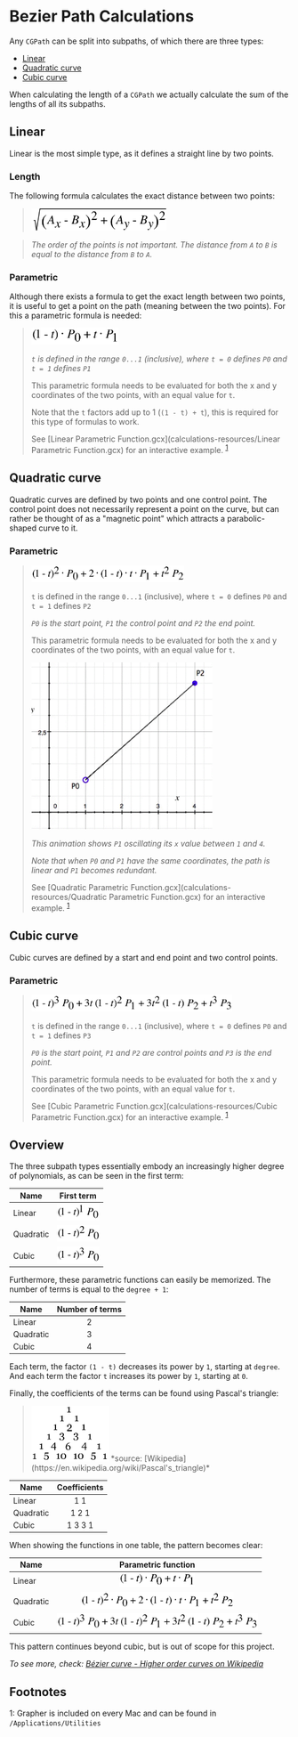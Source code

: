 # Bezier Path Calculations

Any ```CGPath``` can be split into subpaths, of which there are three types:

* [Linear](#linear)
* [Quadratic curve](#quadratic-curve)
* [Cubic curve](#cubic-curve)

When calculating the length of a ```CGPath``` we actually calculate the sum of the lengths of all its subpaths.

Linear
------

Linear is the most simple type, as it defines a straight line by two points. 

### Length
The following formula calculates the exact distance between two points:

> <img src="calculations-resources/linear-distance.png" height="40" alt="sqrt(pow(a.x-b.x, 2) + pow(a.y-b.y, 2))">

> *The order of the points is not important. The distance from ```A``` to ```B``` is equal to the distance from ```B``` to ```A```.*

### Parametric

Although there exists a formula to get the exact length between two points, it is useful to get a point on the path (meaning between the two points). For this a parametric formula is needed:

> <img src="calculations-resources/linear-parametric.png" height="30" alt="">
> 
> *```t``` is defined in the range ```0...1``` (inclusive), 
> where ```t = 0``` defines ```P0``` and ```t = 1``` defines ```P1```*
> 
> This parametric formula needs to be evaluated for both the x and y coordinates of the two points, with an equal value for ```t```.
> 
> Note that the ```t``` factors add up to 1 (```(1 - t) + t```), this is required for this type of formulas to work.
> 
> See [Linear Parametric Function.gcx](calculations-resources/Linear Parametric Function.gcx) for an interactive example. <sup>[1](#footnote1)</sup>


Quadratic curve
---------------
Quadratic curves are defined by two points and one control point. The control point does not necessarily  represent a point on the curve, but can rather be thought of as a "magnetic point" which attracts a parabolic-shaped curve to it.

### Parametric
> <img src="calculations-resources/quadratic-parametric.png" height="30" alt="">
> 
> ```t``` is defined in the range ```0...1``` (inclusive), where ```t = 0``` defines ```P0``` and ```t = 1``` defines ```P2```
> 
> *```P0``` is the start point, ```P1``` the control point and ```P2``` the end point.*
> 
> This parametric formula needs to be evaluated for both the x and y coordinates of the two points, with an equal value for ```t```.
> 
> <img src="calculations-resources/quad-control-point.gif" height="300" alt="">
> 
> *This animation shows ```P1``` oscillating its ```x``` value between ```1``` and ```4```.*
> 
> *Note that when ```P0``` and ```P1``` have the same coordinates, the path is linear and ```P1``` becomes redundant.*
> 
> See [Quadratic Parametric Function.gcx](calculations-resources/Quadratic Parametric Function.gcx) for an interactive example. <sup>[1](#footnote1)</sup>


Cubic curve
-----------
Cubic curves are defined by a start and end point and two control points. 

### Parametric
> <img src="calculations-resources/cubic-parametric.png" height="30" alt="">
> 
> ```t``` is defined in the range ```0...1``` (inclusive), where ```t = 0``` defines ```P0``` and ```t = 1``` defines ```P3```
> 
> *```P0``` is the start point, ```P1``` and ```P2``` are control points and ```P3``` is the end point.*
> 
> This parametric formula needs to be evaluated for both the x and y coordinates of the two points, with an equal value for ```t```.
> 
> See [Cubic Parametric Function.gcx](calculations-resources/Cubic Parametric Function.gcx) for an interactive example. <sup>[1](#footnote1)</sup>

Overview
--------
The three subpath types essentially embody an increasingly higher degree of polynomials, as can be seen in the first term:

| Name          | First term           
| ------------- |:-------------:
| Linear        | <img src="calculations-resources/linear-first-factor.png" height="30" alt="">
| Quadratic     | <img src="calculations-resources/quad-first-factor.png" height="30" alt="">  
| Cubic         | <img src="calculations-resources/cubic-first-factor.png" height="30" alt="">  

Furthermore, these parametric functions can easily be memorized. The number of terms is equal to the ```degree + 1```:
 
| Name          | Number of terms           
| ------------- |:-------------:
| Linear        | 2
| Quadratic     | 3 
| Cubic         | 4  

Each term, the factor ```(1 - t)``` decreases its power by ```1```, starting at ```degree```. 
And each term the factor ```t``` increases its power by ```1```, starting at ```0```.

Finally, the coefficients of the terms can be found using Pascal's triangle:

> <img src="calculations-resources/pascals-triangle.png" height="100" alt="">  
> *source: [Wikipedia](https://en.wikipedia.org/wiki/Pascal's_triangle)*


| Name          | Coefficients          
| ------------- |:-------------:
| Linear        | 1 1
| Quadratic     | 1 2 1
| Cubic         | 1 3 3 1  


When showing the functions in one table, the pattern becomes clear:

| Name          | Parametric function          
| ------------- |:-------------:
| Linear        | <img src="calculations-resources/linear-parametric.png" height="26" alt="">
| Quadratic     | <img src="calculations-resources/quadratic-parametric.png" height="30" alt="">
| Cubic         | <img src="calculations-resources/cubic-parametric.png" height="30" alt=""> 

This pattern continues beyond cubic, but is out of scope for this project. 

*To see more, check: [Bézier curve - Higher order curves on Wikipedia](https://en.wikipedia.org/wiki/Bézier_curve#Higher-order_curves)*

Footnotes
---------
<a name="footnote1">1</a>: Grapher is included on every Mac and can be found in ```/Applications/Utilities```
